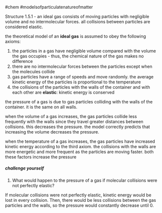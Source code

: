 #chem #modelsofparticulatenatureofmatter  
  
Structure 1.5.1 - an ideal gas consists of moving particles with negligible volume and no intermolecular forces. all collisions between particles are considered elastic.  
  
the theoretical model of an **ideal gas** is assumed to obey the following axioms:  
1. the particles in a gas have negligible volume compared with the volume the gas occupies - thus, the chemical nature of the gas makes no difference  
2. there are no intermolecular forces between the particles except when the molecules collide  
3. gas particles have a range of speeds and move randomly. the average kinetic energy of the particles is proportional to the temperature  
4. the collisions of the particles with the walls of the container and with each other are **elastic**: kinetic energy is conserved  
  
the pressure of a gas is due to gas particles colliding with the walls of the container. it is the same on all walls.  
  
when the volume of a gas increases, the gas particles collide less frequently with the walls since they travel greater distances between collisions. this decreases the pressure. the model correctly predicts that increasing the volume decreases the pressure.  
  
when the temperature of a gas increases, the gas particles have increased kinetic energy according to the third axiom. the collisions with the walls are more energetic and more frequent as the particles are moving faster. both these factors increase the pressure  
  
##### challenge yourself  
1. What would happen to the pressure of a gas if molecular collisions were not perfectly elastic?  
  
If molecular collisions were not perfectly elastic, kinetic energy would be lost in every collision. Then, there would be less collisions between the gas particles and the walls, so the pressure would constantly decrease until 0.
